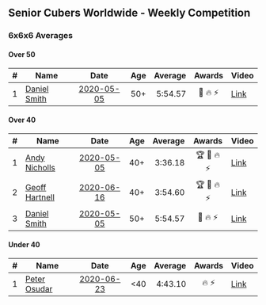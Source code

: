 ## Senior Cubers Worldwide - Weekly Competition
### 6x6x6 Averages

#### Over 50

| # | Name | Date | Age | Average | Awards | Video |
| :--: | -- | :--: | :--: | --: | :--: | -- |
| 1 | [Daniel Smith](../../persons/daniel_smith.md) | [2020-05-05](2020-05-05.md) | 50+ | 5:54.57 | 🥈 🔥 ⚡ | [Link](https://www.facebook.com/events/557526585195168/permalink/562187611395732/) |

#### Over 40

| # | Name | Date | Age | Average | Awards | Video |
| :--: | -- | :--: | :--: | --: | :--: | -- |
| 1 | [Andy Nicholls](../../persons/andy_nicholls.md) | [2020-05-05](2020-05-05.md) | 40+ | 3:36.18 | 🏆 🥇 🔥 ⚡ | [Link](https://www.facebook.com/events/557526585195168/permalink/558595331754960/) |
| 2 | [Geoff Hartnell](../../persons/geoff_hartnell.md) | [2020-06-16](2020-06-16.md) | 40+ | 3:54.60 | 🏆 🥇 🔥 ⚡ | [Link](https://www.facebook.com/events/256188575607890/permalink/257143898845691/) |
| 3 | [Daniel Smith](../../persons/daniel_smith.md) | [2020-05-05](2020-05-05.md) | 50+ | 5:54.57 | 🥈 🔥 ⚡ | [Link](https://www.facebook.com/events/557526585195168/permalink/562187611395732/) |

#### Under 40

| # | Name | Date | Age | Average | Awards | Video |
| :--: | -- | :--: | :--: | --: | :--: | -- |
| 1 | [Peter Osudar](../../persons/peter_osudar.md) | [2020-06-23](2020-06-23.md) | <40 | 4:43.10 | 🔥 ⚡ | [Link](https://www.facebook.com/events/268636114456043/permalink/276193687033619/) |


<!-- Global site tag (gtag.js) - Google Analytics -->
<script async src="https://www.googletagmanager.com/gtag/js?id=UA-86348435-3"></script>
<script>window.dataLayer = window.dataLayer || []; function gtag() {dataLayer.push(arguments);} gtag('js', new Date()); gtag('config', 'UA-86348435-3');</script>
